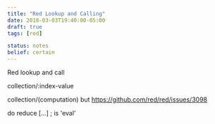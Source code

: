 ```yaml
---
title: "Red Lookup and Calling"
date: 2018-03-03T19:40:00-05:00
draft: true
tags: [red]

status: notes
belief: certain
---
```

Red lookup and call

collection/:index-value

collection/(computation) but https://github.com/red/red/issues/3098

do reduce [...]  ; is 'eval'
